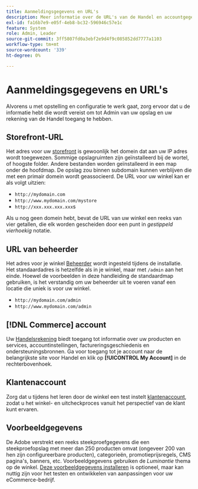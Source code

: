 ```yaml
---
title: Aanmeldingsgegevens en URL's
description: Meer informatie over de URL's van de Handel en accountgegevens die worden gebruikt om toegang te krijgen tot uw beheerder en uw winkel.
exl-id: fa16b7e9-e05f-4eb8-bc32-596946c57e1c
feature: System
role: Admin, Leader
source-git-commit: 3ff5807fd0a3ebf2e9d4f9c085852dd7777a1103
workflow-type: tm+mt
source-wordcount: '339'
ht-degree: 0%

---
```


# Aanmeldingsgegevens en URL&#39;s

Alvorens u met opstelling en configuratie te werk gaat, zorg ervoor dat u de informatie hebt die wordt vereist om tot Admin van uw opslag en uw rekening van de Handel toegang te hebben.

## Storefront-URL

Het adres voor uw [storefront](storefront.md) is gewoonlijk het domein dat aan uw IP adres wordt toegewezen. Sommige opslagruimten zijn geïnstalleerd bij de wortel, of hoogste folder. Andere bestanden worden geïnstalleerd in een map onder de hoofdmap. De opslag zou binnen subdomain kunnen verblijven die met een primair domein wordt geassocieerd. De URL voor uw winkel kan er als volgt uitzien:

- `http://mydomain.com`
- `http://www.mydomain.com/mystore`
- `http://xxx.xxx.xxx.xxx`s

Als u nog geen domein hebt, bevat de URL van uw winkel een reeks van vier getallen, die elk worden gescheiden door een punt in _gestippeld vierhoekig_ notatie.

## URL van beheerder

Het adres voor je winkel [Beheerder](admin.md) wordt ingesteld tijdens de installatie. Het standaardadres is hetzelfde als in je winkel, maar met `/admin` aan het einde. Hoewel de voorbeelden in deze handleiding de standaardmap gebruiken, is het verstandig om uw beheerder uit te voeren vanaf een locatie die uniek is voor uw winkel.

- `http://mydomain.com/admin`
- `http://www.mydomain.com/admin`

## [!DNL Commerce] account

Uw [Handelsrekening](commerce-account-create.md) biedt toegang tot informatie over uw producten en services, accountinstellingen, factureringsgeschiedenis en ondersteuningsbronnen. Ga voor toegang tot je account naar de belangrijkste site voor Handel en klik op **[!UICONTROL My Account]** in de rechterbovenhoek.

## Klantenaccount

Zorg dat u tijdens het leren door de winkel een test instelt [klantenaccount](../customers/account-dashboard.md), zodat u het winkel- en uitcheckproces vanuit het perspectief van de klant kunt ervaren.

## Voorbeeldgegevens

De Adobe verstrekt een reeks steekproefgegevens die een steekproefopslag met meer dan 250 producten omvat (ongeveer 200 van hen zijn configureerbare producten), categorieën, promotieprijsregels, CMS pagina&#39;s, banners, etc. Voorbeeldgegevens gebruiken de _Luminantie_ thema op de winkel. [Deze voorbeeldgegevens installeren](https://experienceleague.adobe.com/docs/commerce-operations/installation-guide/next-steps/sample-data/overview.html) is optioneel, maar kan nuttig zijn voor het testen en ontwikkelen van aanpassingen voor uw eCommerce-bedrijf.
